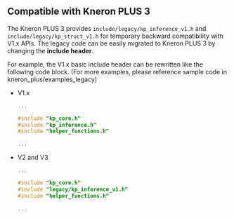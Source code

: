 ## Compatible with Kneron PLUS 3  

The Kneron PLUS 3 provides `include/legacy/kp_inference_v1.h` and `include/legacy/kp_struct_v1.h` for temporary backward compatibility with V1.x APIs. The legacy code can be easily migrated to Kneron PLUS 3 by changing the **include header**.  

For example, the V1.x basic include header can be rewritten like the following code block. (For more examples, please reference sample code in kneron_plus/examples_legacy)  

- V1.x

    ```c
    ...

    #include "kp_core.h"
    #include "kp_inference.h"
    #include "helper_functions.h"

    ...
    ```

- V2 and V3

    ```c
    ...

    #include "kp_core.h"
    #include "legacy/kp_inference_v1.h"
    #include "helper_functions.h"

    ...
    ```
